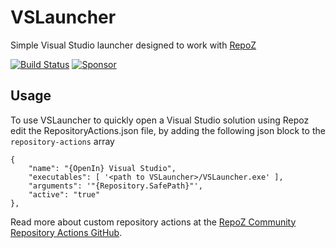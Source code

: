 # VSLauncher 
Simple Visual Studio launcher designed to work with [RepoZ](https://github.com/awaescher/RepoZ)

[![Build Status](https://dev.azure.com/sboulema/VSLauncher/_apis/build/status/VSLauncher?branchName=main)](https://dev.azure.com/sboulema/VSLauncher/_build/latest?definitionId=28&branchName=main)
[![Sponsor](https://img.shields.io/badge/-Sponsor-fafbfc?logo=GitHub%20Sponsors)](https://github.com/sponsors/sboulema)

## Usage
To use VSLauncher to quickly open a Visual Studio solution using Repoz edit the RepositoryActions.json file, by adding the following json block to the `repository-actions` array

```
{
    "name": "{OpenIn} Visual Studio",
    "executables": [ '<path to VSLauncher>/VSLauncher.exe' ],
    "arguments": '"{Repository.SafePath}"',  
    "active": "true"
},
```

Read more about custom repository actions at the [RepoZ Community Repository Actions GitHub](https://github.com/awaescher/RepoZ-RepositoryActions).
